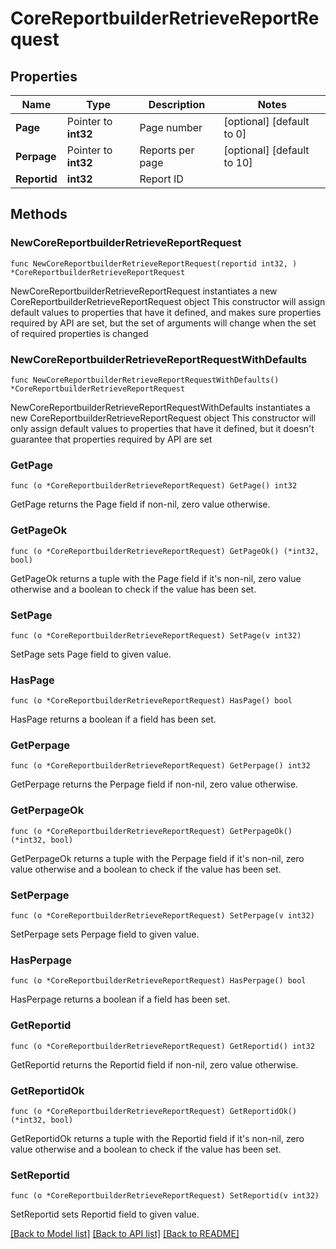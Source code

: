 # CoreReportbuilderRetrieveReportRequest

## Properties

Name | Type | Description | Notes
------------ | ------------- | ------------- | -------------
**Page** | Pointer to **int32** | Page number | [optional] [default to 0]
**Perpage** | Pointer to **int32** | Reports per page | [optional] [default to 10]
**Reportid** | **int32** | Report ID | 

## Methods

### NewCoreReportbuilderRetrieveReportRequest

`func NewCoreReportbuilderRetrieveReportRequest(reportid int32, ) *CoreReportbuilderRetrieveReportRequest`

NewCoreReportbuilderRetrieveReportRequest instantiates a new CoreReportbuilderRetrieveReportRequest object
This constructor will assign default values to properties that have it defined,
and makes sure properties required by API are set, but the set of arguments
will change when the set of required properties is changed

### NewCoreReportbuilderRetrieveReportRequestWithDefaults

`func NewCoreReportbuilderRetrieveReportRequestWithDefaults() *CoreReportbuilderRetrieveReportRequest`

NewCoreReportbuilderRetrieveReportRequestWithDefaults instantiates a new CoreReportbuilderRetrieveReportRequest object
This constructor will only assign default values to properties that have it defined,
but it doesn't guarantee that properties required by API are set

### GetPage

`func (o *CoreReportbuilderRetrieveReportRequest) GetPage() int32`

GetPage returns the Page field if non-nil, zero value otherwise.

### GetPageOk

`func (o *CoreReportbuilderRetrieveReportRequest) GetPageOk() (*int32, bool)`

GetPageOk returns a tuple with the Page field if it's non-nil, zero value otherwise
and a boolean to check if the value has been set.

### SetPage

`func (o *CoreReportbuilderRetrieveReportRequest) SetPage(v int32)`

SetPage sets Page field to given value.

### HasPage

`func (o *CoreReportbuilderRetrieveReportRequest) HasPage() bool`

HasPage returns a boolean if a field has been set.

### GetPerpage

`func (o *CoreReportbuilderRetrieveReportRequest) GetPerpage() int32`

GetPerpage returns the Perpage field if non-nil, zero value otherwise.

### GetPerpageOk

`func (o *CoreReportbuilderRetrieveReportRequest) GetPerpageOk() (*int32, bool)`

GetPerpageOk returns a tuple with the Perpage field if it's non-nil, zero value otherwise
and a boolean to check if the value has been set.

### SetPerpage

`func (o *CoreReportbuilderRetrieveReportRequest) SetPerpage(v int32)`

SetPerpage sets Perpage field to given value.

### HasPerpage

`func (o *CoreReportbuilderRetrieveReportRequest) HasPerpage() bool`

HasPerpage returns a boolean if a field has been set.

### GetReportid

`func (o *CoreReportbuilderRetrieveReportRequest) GetReportid() int32`

GetReportid returns the Reportid field if non-nil, zero value otherwise.

### GetReportidOk

`func (o *CoreReportbuilderRetrieveReportRequest) GetReportidOk() (*int32, bool)`

GetReportidOk returns a tuple with the Reportid field if it's non-nil, zero value otherwise
and a boolean to check if the value has been set.

### SetReportid

`func (o *CoreReportbuilderRetrieveReportRequest) SetReportid(v int32)`

SetReportid sets Reportid field to given value.



[[Back to Model list]](../README.md#documentation-for-models) [[Back to API list]](../README.md#documentation-for-api-endpoints) [[Back to README]](../README.md)


